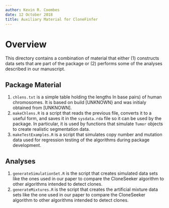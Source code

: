 ```yaml
---
author: Kevin R. Coombes
date: 12 October 2018
title: Auxiliary Material for CloneFinfer
---
```


# Overview
This directory contains a combination of material that either
(1) constructs data sets that are part of the package or (2) performs
some of the analyses described in our manuscript.

## Package Material

1. `chlens.txt` is a simple table holding the lengths In base pairs)
   of human chromosomes. It is based on build [UNKNOWN} and was
   initialy obtained from [UNKNOWN].
2. `makeChlens.R` is a script that reads the previous file, converts
   it to a useful form, and saves it in the `sysdata.rda` file so it
   can be used by the package. In particular, it is used by functions
   that simulate `Tumor` objects to create  realistic segmentation
   data.
3. `makeTestExamples.R` is a script that simulates copy number and
   mutation data used for regression testing of the algorithms during
   package development. 

## Analyses

1. `generateSimulationSet.R` is the script that creates  simulated data sets like the ones
   used in our paper to compare the CloneSeeker algorithm to other
   algorithms intended to detect clones.
2. `generateMixtures.R` is the script that creates the artificial mixture data sets like 
   the one used in our paper to compare the CloneSeeker algorithm to other
   algorithms intended to detect clones.
